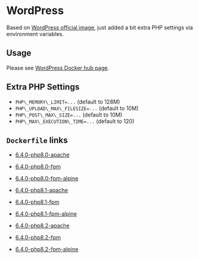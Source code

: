 # WordPress

Based on [WordPress official image](https://hub.docker.com/_/wordpress/), just added a bit extra PHP settings via environment variables.

## Usage

Please see [WordPress Docker hub page](https://hub.docker.com/_/wordpress/).

## Extra PHP Settings

- `PHP\_MEMORY\_LIMIT=...` (default to 128M)
- `PHP\_UPLOAD\_MAX\_FILESIZE=...` (default to 10M)
- `PHP\_POST\_MAX\_SIZE=...` (default to 10M)
- `PHP\_MAX\_EXECUTION\_TIME=...` (default to 120)

## `Dockerfile` links

- [6.4.0-php8.0-apache](https://github.com/alwynpan/docker-wordpress/blob/master/Dockerfile.php8.0-apache)
- [6.4.0-php8.0-fpm](https://github.com/alwynpan/docker-wordpress/blob/master/Dockerfile.php8.0-fpm)
- [6.4.0-php8.0-fpm-alpine](https://github.com/alwynpan/docker-wordpress/blob/master/Dockerfile.php8.0-fpm-alpine)

- [6.4.0-php8.1-apache](https://github.com/alwynpan/docker-wordpress/blob/master/Dockerfile.php8.1-apache)
- [6.4.0-php8.1-fpm](https://github.com/alwynpan/docker-wordpress/blob/master/Dockerfile.php8.1-fpm)
- [6.4.0-php8.1-fpm-alpine](https://github.com/alwynpan/docker-wordpress/blob/master/Dockerfile.php8.1-fpm-alpine)

- [6.4.0-php8.2-apache](https://github.com/alwynpan/docker-wordpress/blob/master/Dockerfile.php8.2-apache)
- [6.4.0-php8.2-fpm](https://github.com/alwynpan/docker-wordpress/blob/master/Dockerfile.php8.2-fpm)
- [6.4.0-php8.2-fpm-alpine](https://github.com/alwynpan/docker-wordpress/blob/master/Dockerfile.php8.2-fpm-alpine)
